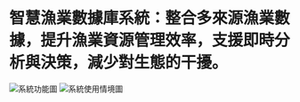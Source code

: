 # 智慧漁業數據庫系統：整合多來源漁業數據，提升漁業資源管理效率，支援即時分析與決策，減少對生態的干擾。 
![系統功能圖](file:///C:\Users\heyun\OneDrive\桌面/系統功能圖.jpg)
![系統使用情境圖](file:///C:\Users\heyun\OneDrive\桌面/系統使用情境圖.jpg)

